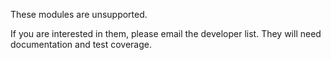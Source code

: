 These modules are unsupported.

If you are interested in them, please email the developer list.  They will need documentation and test coverage.
